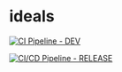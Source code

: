 # ideals

[![CI Pipeline - DEV](https://github.com/Proj-IDEALS/ideals/actions/workflows/dev-pipeline.yml/badge.svg)](https://github.com/Proj-IDEALS/ideals/actions/workflows/dev-pipeline.yml)

[![CI/CD Pipeline - RELEASE](https://github.com/Proj-IDEALS/ideals/actions/workflows/release-pipeline.yml/badge.svg)](https://github.com/Proj-IDEALS/ideals/actions/workflows/release-pipeline.yml)
